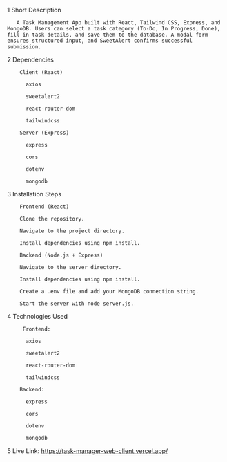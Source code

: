   1 Short Description

       A Task Management App built with React, Tailwind CSS, Express, and MongoDB. Users can select a task category (To-Do, In Progress, Done), fill in task details, and save them to the database. A modal form ensures structured input, and SweetAlert confirms successful submission.

  2  Dependencies

        Client (React)

          axios

          sweetalert2

          react-router-dom

          tailwindcss

        Server (Express)

          express

          cors

          dotenv

          mongodb  

  3  Installation Steps

        Frontend (React)

        Clone the repository.

        Navigate to the project directory.

        Install dependencies using npm install.

        Backend (Node.js + Express)

        Navigate to the server directory.

        Install dependencies using npm install.

        Create a .env file and add your MongoDB connection string.

        Start the server with node server.js.

  4  Technologies Used

         Frontend:

          axios

          sweetalert2

          react-router-dom

          tailwindcss

        Backend:

          express

          cors

          dotenv
          
          mongodb 

  5 Live Link: https://task-manager-web-client.vercel.app/